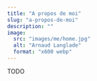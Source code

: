 ```yaml
---
title: "A propos de moi"
slug: "a-propos-de-moi"
description: ""
image:
  src: "images/me/home.jpg"
  alt: "Arnaud Langlade"
  format: "x600 webp"
---
```


TODO

